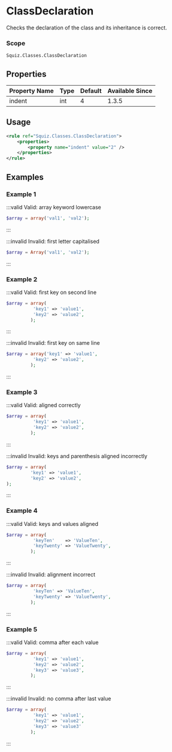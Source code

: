 # ClassDeclaration

Checks the declaration of the class and its inheritance is correct.

### Scope

`Squiz.Classes.ClassDeclaration`

## Properties

| Property Name | Type | Default | Available Since |
| ------------- | ---- | ------- | --------------- |
| indent        | int  | 4       | 1.3.5           |

## Usage

```xml
<rule ref="Squiz.Classes.ClassDeclaration">
    <properties>
        <property name="indent" value="2" />
    </properties>
</rule>
```

## Examples

### Example 1

:::valid Valid: array keyword lowercase
```php
$array = array('val1', 'val2');
```
:::

:::invalid Invalid: first letter capitalised
```php
$array = Array('val1', 'val2');
```
:::

### Example 2

:::valid Valid: first key on second line
```php
$array = array(
          'key1' => 'value1',
          'key2' => 'value2',
         );
```
:::

:::invalid Invalid: first key on same line
```php
$array = array('key1' => 'value1',
          'key2' => 'value2',
         );
```
:::

### Example 3

:::valid Valid: aligned correctly
```php
$array = array(
          'key1' => 'value1',
          'key2' => 'value2',
         );
```
:::

:::invalid Invalid: keys and parenthesis aligned incorrectly
```php
$array = array(
         'key1' => 'value1',
         'key2' => 'value2',
);
```
:::

### Example 4

:::valid Valid: keys and values aligned
```php
$array = array(
          'keyTen'    => 'ValueTen',
          'keyTwenty' => 'ValueTwenty',
         );
```
:::

:::invalid Invalid: alignment incorrect
```php
$array = array(
          'keyTen' => 'ValueTen',
          'keyTwenty' => 'ValueTwenty',
         );
```
:::

### Example 5

:::valid Valid: comma after each value
```php
$array = array(
          'key1' => 'value1',
          'key2' => 'value2',
          'key3' => 'value3',
         );
```
:::

:::invalid Invalid: no comma after last value
```php
$array = array(
          'key1' => 'value1',
          'key2' => 'value2',
          'key3' => 'value3' 
         );
```
:::